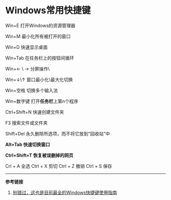 # Windows常用快捷键



Win+E 	打开Windows的资源管理器

Win+M	最小化所有被打开的窗口

Win+D 	快速显示桌面

Win+Tab	在任务栏上的按钮间循环

Win+← \ →	分屏操作\

Win+↓\↑	窗口最小化\最大化切换

Win+空格	切换多个输入法

Win+数字键	打开**任务栏**上第n个程序

Ctrl+Shift+N	快速创建文件夹

F3 	搜索文件或文件夹

Shift+Del 	永久删除所选项，而不将它放到“回收站”中

**Alt+Tab	快速切换窗口**

**Ctrl+Shift+T	恢复被误删掉的网页**



Crl + A 全选
Ctrl + X 剪切
Ctrl + Z 撤销
Ctrl + S 保存



---

**参考链接**

1. [别错过，这也是目前最全的Windows快捷键使用指南](<https://zhuanlan.zhihu.com/p/52353535>)